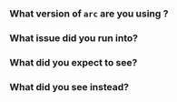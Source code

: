 <!--

Thanks for filing an issue! If this is a question or feature request, just delete
everything here and write out the request, providing as much context as you can.

-->

### What version of `arc` are you using ?

### What issue did you run into?

### What did you expect to see?

### What did you see instead?
